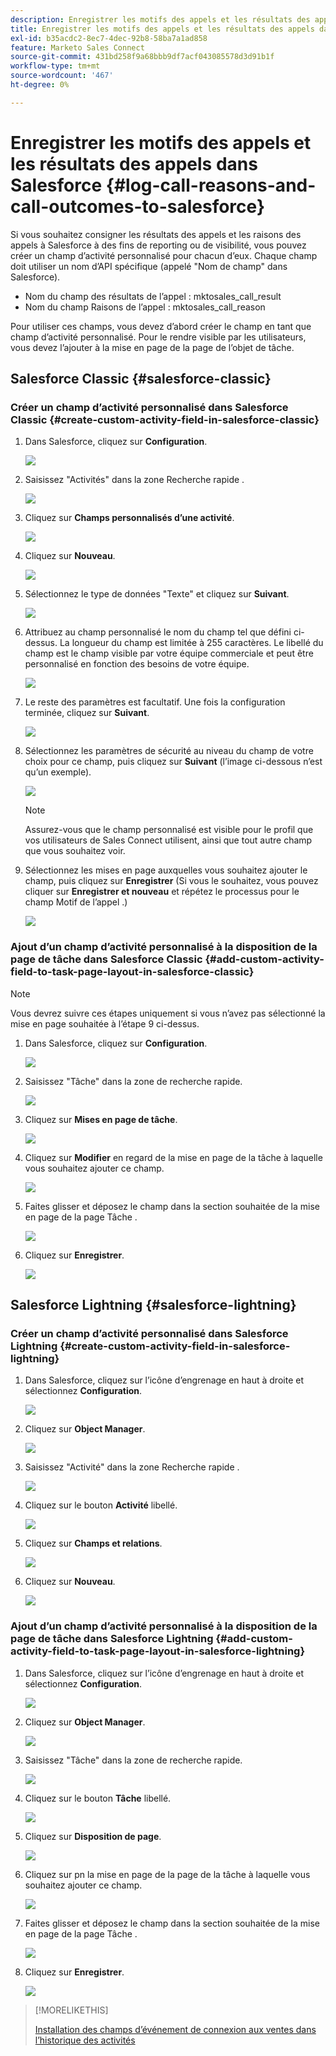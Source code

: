```yaml
---
description: Enregistrer les motifs des appels et les résultats des appels dans Salesforce - Documents Marketo - Documentation du produit
title: Enregistrer les motifs des appels et les résultats des appels dans Salesforce
exl-id: b35acdc2-8ec7-4dec-92b8-58ba7a1ad858
feature: Marketo Sales Connect
source-git-commit: 431bd258f9a68bbb9df7acf043085578d3d91b1f
workflow-type: tm+mt
source-wordcount: '467'
ht-degree: 0%

---
```


# Enregistrer les motifs des appels et les résultats des appels dans Salesforce {#log-call-reasons-and-call-outcomes-to-salesforce}

Si vous souhaitez consigner les résultats des appels et les raisons des appels à Salesforce à des fins de reporting ou de visibilité, vous pouvez créer un champ d’activité personnalisé pour chacun d’eux. Chaque champ doit utiliser un nom d’API spécifique (appelé &quot;Nom de champ&quot; dans Salesforce).

* Nom du champ des résultats de l’appel : mktosales_call_result
* Nom du champ Raisons de l’appel : mktosales_call_reason

Pour utiliser ces champs, vous devez d’abord créer le champ en tant que champ d’activité personnalisé. Pour le rendre visible par les utilisateurs, vous devez l’ajouter à la mise en page de la page de l’objet de tâche.

## Salesforce Classic {#salesforce-classic}

### Créer un champ d’activité personnalisé dans Salesforce Classic  {#create-custom-activity-field-in-salesforce-classic}

1. Dans Salesforce, cliquez sur **Configuration**.

   ![](assets/log-call-reasons-and-call-outcomes-to-salesforce-1.png)

1. Saisissez &quot;Activités&quot; dans la zone Recherche rapide .

   ![](assets/log-call-reasons-and-call-outcomes-to-salesforce-2.png)

1. Cliquez sur **Champs personnalisés d’une activité**.

   ![](assets/log-call-reasons-and-call-outcomes-to-salesforce-3.png)

1. Cliquez sur **Nouveau**.

   ![](assets/log-call-reasons-and-call-outcomes-to-salesforce-4.png)

1. Sélectionnez le type de données &quot;Texte&quot; et cliquez sur **Suivant**.

   ![](assets/log-call-reasons-and-call-outcomes-to-salesforce-5.png)

1. Attribuez au champ personnalisé le nom du champ tel que défini ci-dessus. La longueur du champ est limitée à 255 caractères. Le libellé du champ est le champ visible par votre équipe commerciale et peut être personnalisé en fonction des besoins de votre équipe.

   ![](assets/log-call-reasons-and-call-outcomes-to-salesforce-6.png)

1. Le reste des paramètres est facultatif. Une fois la configuration terminée, cliquez sur **Suivant**.

   ![](assets/log-call-reasons-and-call-outcomes-to-salesforce-7.png)

1. Sélectionnez les paramètres de sécurité au niveau du champ de votre choix pour ce champ, puis cliquez sur **Suivant** (l’image ci-dessous n’est qu’un exemple).

   ![](assets/log-call-reasons-and-call-outcomes-to-salesforce-8.png)

   >[!NOTE]
   >
   >Assurez-vous que le champ personnalisé est visible pour le profil que vos utilisateurs de Sales Connect utilisent, ainsi que tout autre champ que vous souhaitez voir.

1. Sélectionnez les mises en page auxquelles vous souhaitez ajouter le champ, puis cliquez sur **Enregistrer** (Si vous le souhaitez, vous pouvez cliquer sur **Enregistrer et nouveau** et répétez le processus pour le champ Motif de l’appel .)

   ![](assets/log-call-reasons-and-call-outcomes-to-salesforce-9.png)

### Ajout d’un champ d’activité personnalisé à la disposition de la page de tâche dans Salesforce Classic {#add-custom-activity-field-to-task-page-layout-in-salesforce-classic}

>[!NOTE]
>
>Vous devrez suivre ces étapes uniquement si vous n’avez pas sélectionné la mise en page souhaitée à l’étape 9 ci-dessus.

1. Dans Salesforce, cliquez sur **Configuration**.

   ![](assets/log-call-reasons-and-call-outcomes-to-salesforce-10.png)

1. Saisissez &quot;Tâche&quot; dans la zone de recherche rapide.

   ![](assets/log-call-reasons-and-call-outcomes-to-salesforce-11.png)

1. Cliquez sur **Mises en page de tâche**.

   ![](assets/log-call-reasons-and-call-outcomes-to-salesforce-12.png)

1. Cliquez sur **Modifier** en regard de la mise en page de la tâche à laquelle vous souhaitez ajouter ce champ.

   ![](assets/log-call-reasons-and-call-outcomes-to-salesforce-13.png)

1. Faites glisser et déposez le champ dans la section souhaitée de la mise en page de la page Tâche .

   ![](assets/log-call-reasons-and-call-outcomes-to-salesforce-14.png)

1. Cliquez sur **Enregistrer**.

   ![](assets/log-call-reasons-and-call-outcomes-to-salesforce-15.png)

## Salesforce Lightning {#salesforce-lightning}

### Créer un champ d’activité personnalisé dans Salesforce Lightning {#create-custom-activity-field-in-salesforce-lightning}

1. Dans Salesforce, cliquez sur l’icône d’engrenage en haut à droite et sélectionnez **Configuration**.

   ![](assets/log-call-reasons-and-call-outcomes-to-salesforce-16.png)

1. Cliquez sur **Object Manager**.

   ![](assets/log-call-reasons-and-call-outcomes-to-salesforce-17.png)

1. Saisissez &quot;Activité&quot; dans la zone Recherche rapide .

   ![](assets/log-call-reasons-and-call-outcomes-to-salesforce-18.png)

1. Cliquez sur le bouton **Activité** libellé.

   ![](assets/log-call-reasons-and-call-outcomes-to-salesforce-19.png)

1. Cliquez sur **Champs et relations**.

   ![](assets/log-call-reasons-and-call-outcomes-to-salesforce-20.png)

1. Cliquez sur **Nouveau**.

   ![](assets/log-call-reasons-and-call-outcomes-to-salesforce-21.png)

### Ajout d’un champ d’activité personnalisé à la disposition de la page de tâche dans Salesforce Lightning {#add-custom-activity-field-to-task-page-layout-in-salesforce-lightning}

1. Dans Salesforce, cliquez sur l’icône d’engrenage en haut à droite et sélectionnez **Configuration**.

   ![](assets/log-call-reasons-and-call-outcomes-to-salesforce-22.png)

1. Cliquez sur **Object Manager**.

   ![](assets/log-call-reasons-and-call-outcomes-to-salesforce-23.png)

1. Saisissez &quot;Tâche&quot; dans la zone de recherche rapide.

   ![](assets/log-call-reasons-and-call-outcomes-to-salesforce-24.png)

1. Cliquez sur le bouton **Tâche** libellé.

   ![](assets/log-call-reasons-and-call-outcomes-to-salesforce-25.png)

1. Cliquez sur **Disposition de page**.

   ![](assets/log-call-reasons-and-call-outcomes-to-salesforce-26.png)

1. Cliquez sur pn la mise en page de la page de la tâche à laquelle vous souhaitez ajouter ce champ.

   ![](assets/log-call-reasons-and-call-outcomes-to-salesforce-27.png)

1. Faites glisser et déposez le champ dans la section souhaitée de la mise en page de la page Tâche .

   ![](assets/log-call-reasons-and-call-outcomes-to-salesforce-28.png)

1. Cliquez sur **Enregistrer**.

   ![](assets/log-call-reasons-and-call-outcomes-to-salesforce-29.png)

>[!MORELIKETHIS]
>
>[Installation des champs d’événement de connexion aux ventes dans l’historique des activités](/help/marketo/product-docs/marketo-sales-connect/crm/salesforce-customization/install-sales-connect-event-fields-on-activity-history.md)
